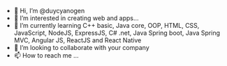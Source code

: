 - 👋 Hi, I’m @duycyanogen
- 👀 I’m interested in creating web and apps...
- 🌱 I’m currently learning C++ basic, Java core, OOP, HTML, CSS, JavaScript, NodeJS, ExpressJS, C# .net, Java Spring boot, Java Spring MVC, Angular JS, ReactJS and React Native
- 💞️ I’m looking to collaborate with your company 
- 📫 How to reach me ...

<!---
duycyanogen/duycyanogen is a ✨ special ✨ repository because its `README.md` (this file) appears on your GitHub profile.
You can click the Preview link to take a look at your changes.
--->
